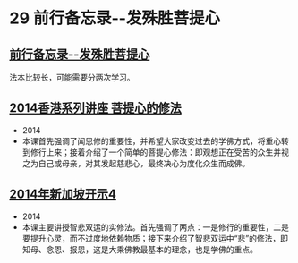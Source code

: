 # 29 前行备忘录--发殊胜菩提心


## [前行备忘录--发殊胜菩提心](https://huidengchanxiu.net/refs/qxbwl/#%E4%BA%8C-%E5%8F%91%E6%AE%8A%E8%83%9C%E8%8F%A9%E6%8F%90%E5%BF%83)

法本比较长，可能需要分两次学习。

## [2014香港系列讲座 菩提心的修法](https://www.fohuifayu.com/index.php/huideng-jiangtang/huanqiu-xilie/xianggang-diqu/529-l14020)

- 2014
- 本课首先强调了闻思修的重要性，并希望大家改变过去的学佛方式，将重心转到修行上来；接着介绍了一个简单的菩提心修法：即观想正在受苦的众生并视之为自己或母亲，对其发起慈悲心，最终决心为度化众生而成佛。

## [2014年新加坡开示4](https://www.fohuifayu.com/index.php/huideng-jiangtang/huanqiu-xilie/xin-jia-po/526-l14017)

- 2014
- 本课主要讲授智悲双运的实修法。首先强调了两点：一是修行的重要性，二是要提升心灵，而不过度地依赖物质；接下来介绍了智悲双运中“悲”的修法，即知母、念恩、报恩，这是大乘佛教最基本的理念，也是学佛的重点。